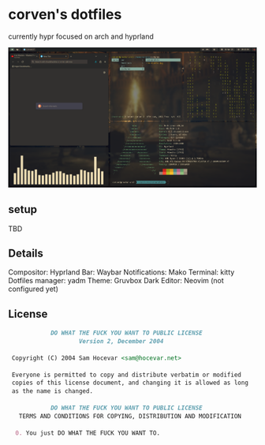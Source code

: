# corven's dotfiles

currently hypr focused on arch and hyprland

![current setup](current.png)

## setup
TBD

## Details
Compositor: Hyprland
Bar: Waybar
Notifications: Mako
Terminal: kitty
Dotfiles manager: yadm
Theme: Gruvbox Dark
Editor: Neovim (not configured yet)

## License

```markdown
            DO WHAT THE FUCK YOU WANT TO PUBLIC LICENSE
                    Version 2, December 2004

 Copyright (C) 2004 Sam Hocevar <sam@hocevar.net>

 Everyone is permitted to copy and distribute verbatim or modified
 copies of this license document, and changing it is allowed as long
 as the name is changed.

            DO WHAT THE FUCK YOU WANT TO PUBLIC LICENSE
   TERMS AND CONDITIONS FOR COPYING, DISTRIBUTION AND MODIFICATION

  0. You just DO WHAT THE FUCK YOU WANT TO.
```
